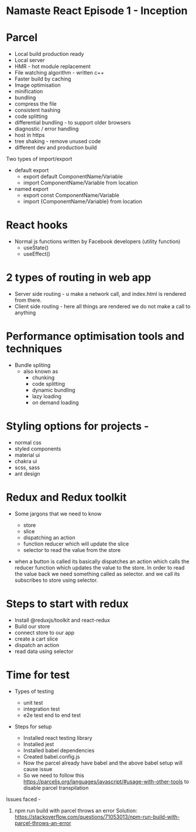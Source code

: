# Namaste React Episode 1 - Inception



# Parcel
- Local build production ready
- Local server
- HMR - hot module replacement
- File watching algorithm - written c++
- Faster build by caching
- Image optimisation
- minification 
- bundling
- compress the file
- consistent hashing
- code splitting
- differential bundling - to support older browsers
- diagnostic / error handling 
- host in https
- tree shaking - remove unused code 
- different dev and production build

Two types of import/export
 - default export 
    - export default ComponentName/Variable
    - import ComponentName/Variable from location
 - named export
    - export const ComponentName/Variable
    - import {ComponentName/Variable} from location

# React hooks
- Normal js functions written by Facebook developers (utility function)
   - useState()
   - useEffect()
   

# 2 types of routing in web app
   - Server side routing - u make a network call, and index.html is rendered from there.
   - Client side routing -  here all things are rendered we do not make a call to anything

# Performance optimisation tools and techniques
   - Bundle spliting
      - also known as
         - chunking
         - code splitting
         - dynamic bundling
         - lazy loading
         - on demand loading

# Styling options for projects -
   - normal css
   - styled components
   - material ui
   - chakra ui
   - scss, sass 
   - ant design

# Redux and Redux toolkit 
   - Some jargons that we need to know 
      - store
      - slice
      - dispatching an action
      - function reducer which will update the slice
      - selector to read the value from the store

- when a button is called its basically dispatches an action which calls the reducer function which updates the value to the store. In order to read the value back we need something called as selector. and we call its subscribes to store using selector.

# Steps to start with redux
   - Install @reduxjs/toolkit and react-redux
   - Build our store
   - connect store to our app
   - create a cart slice
   - dispatch an action 
   - read data using selector

# Time for test
   - Types of testing
      - unit test
      - integration test
      - e2e test end to end test

   - Steps for setup 
      - Installed react testing library
      - Installed jest 
      - Installed babel dependencies
      - Created babel.config.js
      - Now the parcel already have babel and the above babel setup will cause issue 
      - So we need to follow this https://parceljs.org/languages/javascript/#usage-with-other-tools to disable parcel transpilation
      


Issues faced - 
1. npm run build with parcel throws an error
Solution: https://stackoverflow.com/questions/71053013/npm-run-build-with-parcel-throws-an-error
